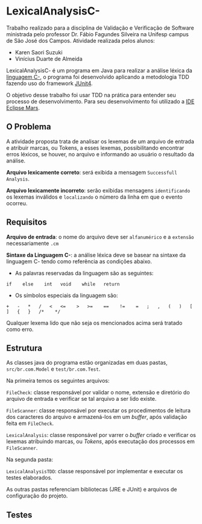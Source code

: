 # LexicalAnalysisC-

Trabalho realizado para a disciplina de Validação e Verificação de Software ministrada pelo professor Dr. Fábio Fagundes Silveira na Unifesp campus de São José dos Campos. Atividade realizada pelos alunos:

  - Karen Saori Suzuki
  - Vinícius Duarte de Almeida

LexicalAnalysisC- é um programa em Java para realizar a análise léxica da [linguagem C-](http://www.cs.dartmouth.edu/~cs57/Project/C-%20Spec.pdf), o programa foi desenvolvido aplicando a metodologia TDD fazendo uso do framework [JUnit4](http://junit.org/). 

O objetivo desse trabalho foi usar TDD na prática para entender seu processo de desenvolvimento. Para seu desenvolvimento foi utilizado a [IDE Eclipse Mars](https://projects.eclipse.org/releases/mars).

## O Problema

A atividade proposta trata de analisar os lexemas de um arquivo de entrada e atribuir marcas, ou Tokens, a esses lexemas, possibilitando encontrar erros léxicos, se houver, no arquivo e informando ao usuário o resultado da análise.

**Arquivo lexicamente correto**: será exibida a mensagem `Successfull Analysis`.

**Arquivo lexicamente incorreto**: serão exibidas mensagens `identificando` os lexemas inválidos
e `localizando` o número da linha em que o evento ocorreu.

## Requisitos

**Arquivo de entrada**: o nome do arquivo deve ser `alfanumérico` e a `extensão` necessariamente `.cm`

**Sintaxe da Linguagem C-**: a análise léxica deve se basear na sintaxe da linguagem C- tendo como 
referência as condições abaixo.

  - As palavras reservadas da linguagem são as seguintes:
```
if    else    int   void    while   return
```
  - Os símbolos especiais da linguagem são:
```
+   -   *   /   <   <=    >   >=    ==    !=    =   ;   ,   (   )   [   ]   {   }   /*    */
```
Qualquer lexema lido que não seja os mencionados acima será tratado como erro.

## Estrutura

As classes java do programa estão organizadas em duas pastas, `src/br.com.Model` e `test/br.com.Test`.

Na primeira temos os seguintes arquivos:

  `FileCheck`: classe responsável por validar o nome, extensão e diretório do arquivo de entrada e verificar se 
  tal arquivo a ser lido existe.
  
  `FileScanner`: classe responsável por executar os procedimentos de leitura dos caracteres do arquivo
  e armazená-los em um *buffer*, após validação feita em `FileCheck`.
  
  `LexicalAnalysis`: classe responsável por varrer o *buffer* criado e verificar os lexemas atribuindo marcas, ou *Tokens*, após executação dos processos em `FileScanner`.
  
Na segunda pasta:

  `LexicalAnalysisTDD`: classe responsável por implementar e executar os testes elaborados.
  
As outras pastas referenciam bibliotecas (JRE e JUnit) e arquivos de configuração do projeto.

## Testes


 
